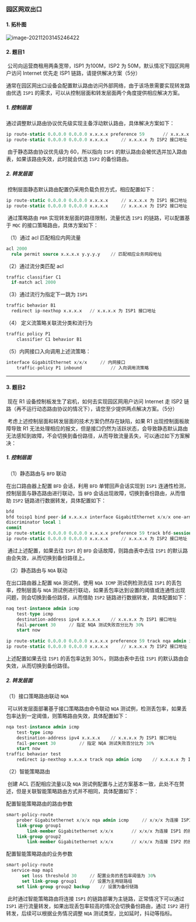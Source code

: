 ### 园区网双出口

#### 1. 拓朴图

![image-20211203145246422](https://i.loli.net/2021/12/03/kOW5nS6byYmu9A1.png)

#### 2. 题目1

​	公司向运营商租用两条宽带，ISP1 为100M，ISP2 为 50M，默认情况下园区网用户访问 Internet 优先走 ISP1 链路，请提供解决方案（5分）

​	通常在园区网出口设备会配置默认路由访问外部网络，由于该场景需要实现转发路由优选 `ISP1` 的需求，可以从控制层面和转发层面两个角度提供相应解决方案。

##### 1. 控制层面

​	通过调整默认路由协议优先级实现主备浮动默认路由，具体解决方案如下：

```sql
ip route-static 0.0.0.0 0.0.0.0 x.x.x.x preference 59		// x.x.x.x 为 ISP1 接口地址
ip route-static 0.0.0.0 0.0.0.0 x.x.x.x 	// x.x.x.x 为 ISP2 接口地址
```

​	由于静态路由协议优先级为 60，所以指向 `ISP1` 的默认路由会被优选并加入路由表，如果该路由失效，此时就会优选 `ISP2` 的备份路由。

##### 2. 转发层面

​	控制层面静态默认路由配置仍采用负载负担方式，相应配置如下：

```sql
ip route-static 0.0.0.0 0.0.0.0 x.x.x.x 	// x.x.x.x 为 ISP1 接口地址
ip route-static 0.0.0.0 0.0.0.0 x.x.x.x 	// x.x.x.x 为 ISP2 接口地址
```

​	通过策略路由 `PBR` 实现转发层面的路径限制，流量优选 `ISP1` 的链路，可以配置基于 `MQC` 的接口策略路由，具体方案如下：

​	（1）通过 acl 匹配相应内网流量

```sql
acl 2000			
  rule permit source x.x.x.x y.y.y.y	// 匹配相应业务网段地址
```

（2）通过流分类匹配 acl

```sql
traffic classifier C1
  if-match acl 2000
```

（3）通过流行为指定下一跳为 `ISP1`

```sql
traffic behavior B1
  redirect ip-nexthop x.x.x.x	// x.x.x.x 为 ISP1 接口地址
```

（4）	定义流策略关联流分类和流行为

```sql
traffic policy P1
    classifier C1 behavior B1 
```

（5）内网接口入向调用上述流策略：

```sql
interface GigabitEthernet x/x/x		// 内网接口
	traffic-policy P1 inbound			// 入向调用流策略
```

------

#### 3. 题目2

​	现在 R1 设备控制板发生了宕机，如何去实现园区网用户访问 Internet 走 ISP2 链路（再不运行动态路由协议的情况下），请您至少提供两点解决方案。（5分）

​	考虑上述控制层面和转发层面的技术方案仍然存在缺陷，如果 R1 出现控制面板故障导致 R1 无法处理相应的报文，但是接口仍然为活跃状态，会导致静态默认路由无法感知到故障，不会切换到备份路径，从而导致流量丢失，可以通过如下方案解决：

##### 1. 控制层面

​	（1）静态路由与 `BFD` 联动

  在出口路由器上配置 `BFD` 会话，利用 `BFD` 单臂回声会话实现到 `ISP1` 连通性检测，控制层面与静态路由进行联动，当 `BFD` 会话出现故障，切换到备份路由，从而借助 `ISP2` 链路进行数据转发，具体配置如下：

```sql
bfd
bfd toisp1 bind peer-id x.x.x.x interface GigabitEthernet x/x/x one-arm-echo // x.x.x.x 为 ISP1 接口地址
discriminator local 1
commit
ip route-static 0.0.0.0 0.0.0.0 x.x.x.x preference 59 track bfd-session toisp1	// x.x.x.x 为 ISP1 接口地址
ip route-static 0.0.0.0 0.0.0.0 x.x.x.x 	// x.x.x.x 为 ISP2 接口地址
```

​	通过上述配置，如果去往 `ISP1` 的 `BFD` 会话故障，则路由表中去往 `ISP1` 的默认路由会失效，从而切换到备份路径上。

​	（2）静态路由与 `NQA` 联动

  在出口路由器上配置 `NQA` 测试例，使用 `NQA ICMP` 测试例检测去往 `ISP1` 的丢包率，控制层面与 `NQA` 测试例进行联动，如果丢包率达到设置的阈值或连通性出现问题，则会切换到备份路径，从而借助 `ISP2` 链路进行数据转发，具体配置如下：

```sql
naq test-instance admin icmp
	test-type icmp
	destination-address ipv4 x.x.x.x	// x.x.x.x 为 ISP1 接口地址
	fail-percent 30		// 指定 NQA 测试失败百分比为 30%
	start now
  
ip route-static 0.0.0.0 0.0.0.0 x.x.x.x preference 59 track nqa admin icmp	// x.x.x.x 为 ISP1 接口地址
ip route-static 0.0.0.0 0.0.0.0 x.x.x.x 	// x.x.x.x 为 ISP2 接口地址
```

上述配置如果去往 `ISP1` 的丢包率达到 30%，则路由表中去往 `ISP1` 的默认路由会失效，从而切换到备份路径。

##### 2. 转发层面

（1）接口策略路由联动 `NQA`

​		可以转发层面部署基于接口策略路由命令联动 `NQA` 测试例，检测丢包率，如果丢包率达到一定阈值，则策略路由失效，具体配置如下：

```sql
nqa test-instance admin icmp
	test-type icmp
	destination-address ipv4 x.x.x.x	// x.x.x.x 为 ISP1 接口地址
	fail-percent 30			// 指定 NQA 测试失败百分比为 30%
	start now
traffic behavior test
	redirect ip-nexthop x.x.x.x track nqa admin icmp	// x.x.x.x 为 ISP1 接口地址
```

（2）智能策略路由

​		创建 ACL 匹配相应流量以及 `NQA` 测试例配置与上述方案基本一致，此处不在赘述，但是关联智能策略路由方式并不相同，具体配置如下：

配置智能策略路由的路由参数

```sql
smart-policy-route
	prober Gigabitethernet x/x/x nqa admin icmp		// x/x/x 为连接 ISP1 的接口编号
	link-group group1
		link-member Gigabitethernet x/x/x		// x/x/x 为连接 ISP1 的接口编号
	link-group group2
		link-member Gigabitethernet x/x/x		// x/x/x 为连接 ISP2 的接口编号
```

配置智能策略路由的业务参数

```sql
smart-policy-route
  service-map map1
	  set loss threshold 30		// 配置业务的丢包率阈值为 30%
	  set link-group group1 	// 设置为主用链路组
  	set link-group group2 backup	// 设置为备份链路
```

​	此时通过智能策略路由将连接 `ISP1` 的链路部署为主链路，正常情况下可以通过 `ISP1` 进行流量转发，如果出现丢包率较高的情况会切换备份路由，通过 `ISP2` 进行转发，后续可以根据业务情况调整 `NQA` 测试类型，比如延时，抖动等指标。

